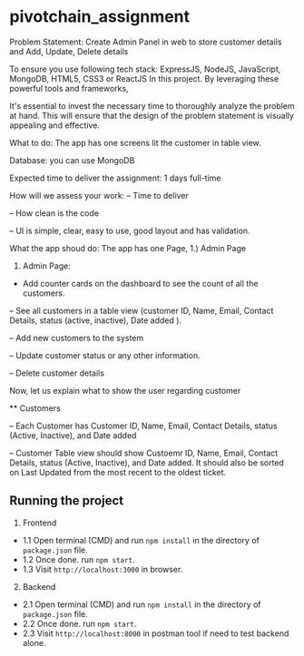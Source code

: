 # pivotchain_assignment

Problem Statement:
Create Admin Panel in web to store customer details and Add, Update, Delete details

To ensure you use following tech stack: ExpressJS, NodeJS, JavaScript, MongoDB, HTML5, CSS3 or ReactJS In this project. By leveraging these powerful tools and frameworks,

It's essential to invest the necessary time to thoroughly analyze the problem at hand. This will ensure that the design of the problem statement is visually appealing and effective.

What to do:
The app has one screens lit the customer in table view.

Database: you can use MongoDB

Expected time to deliver the assignment:
1 days full-time

How will we assess your work:
– Time to deliver

– How clean is the code

– UI is simple, clear, easy to use, good layout and has validation.

What the app shoud do:
The app has one Page, 1.) Admin Page 

1) Admin Page:

- Add counter cards on the dashboard to see the count of all the customers.

– See all customers in a table view (customer ID, Name, Email, Contact Details, status (active, inactive), Date added ).

– Add new customers to the system

– Update customer status or any other information.

– Delete customer details

Now, let us explain what to show the user regarding customer

** Customers

– Each Customer has Customer ID, Name, Email, Contact Details, status (Active, Inactive), and Date added

– Customer Table view should show Custoemr ID, Name, Email, Contact Details, status (Active, Inactive), and Date added. It should also be sorted on Last Updated from the most recent to the oldest ticket. 

## Running the project

1. Frontend

  - 1.1 Open terminal (CMD) and run `npm install` in the directory of `package.json` file.
  - 1.2 Once done. run `npm start`.
  - 1.3 Visit `http://localhost:3000` in browser.

2. Backend

  - 2.1 Open terminal (CMD) and run `npm install` in the directory of `package.json` file.
  - 2.2 Once done. run `npm start`.
  - 2.3 Visit `http://localhost:8000` in postman tool if need to test backend alone.
